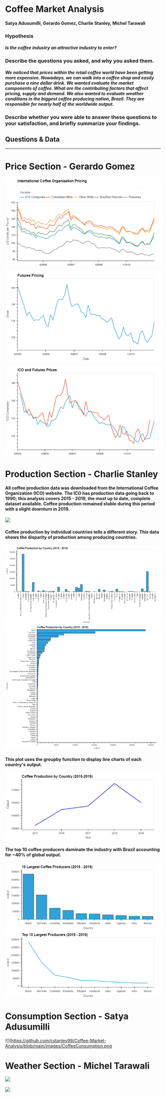# Coffee Market Analysis #
#### Satya Adusumilli, Gerardo Gomez, Charlie Stanley, Michel Tarawali ####

### Hypothesis ###
##### Is the coffee industry an attractive industry to enter? #####

### Describe the questions you asked, and why you asked them. ###
#####  We noticed that prices within the retail coffee world have been getting more expensive. Nowadays, we can walk into a coffee shop and easily purchase a nine dollar drink. We wanted evaluate the market components of coffee. What are the contributing factors that affect pricing, supply and demand. We also wanted to evaluate weather conditions in the biggest coffee producing nation, Brazil. They are responsible for nearly half of the worldwide output. #####

### Describe whether you were able to answer these questions to your satisfaction, and briefly summarize your findings. ###
#####  #####

## Questions & Data ##
---
# Price Section - Gerardo Gomez #

![](https://github.com/cstanley99/Coffee-Market-Analysis/blob/main/images/icopricing.png)

![](https://github.com/cstanley99/Coffee-Market-Analysis/blob/main/images/futuresprices.png)

![](https://github.com/cstanley99/Coffee-Market-Analysis/blob/main/images/combined_prices.png)


# Production Section - Charlie Stanley 

#### All coffee production data was downloaded from the International Coffee Organization (ICO) website.  The ICO has production data going back to 1990;  this analysis covers 2015 - 2019, the most up to date, complete dataset available. Coffee production remained stable during this period with a slight downturn in 2019. ####
![](https://github.com/cstanley99/group1/blob/main/total_prod_bar.png)

#### Coffee production by individual countries tells a different story.  This data shows the disparity of production among producing countries. ####

![](https://github.com/cstanley99/Coffee-Market-Analysis/blob/main/images/prod_by_country_vertical_bar.png)
![](https://github.com/cstanley99/Coffee-Market-Analysis/blob/main/images/prod_by_country_horizontal_bar.png)

#### This plot uses the groupby function to display line charts of each country's output. ####

![](https://github.com/cstanley99/Coffee-Market-Analysis/blob/main/images/by_country_prodplot.png)

#### The top 10 coffee producers dominate the industry with Brazil accounting for ~40% of global output. ####

![](https://github.com/cstanley99/Coffee-Market-Analysis/blob/main/images/top10barplot.png)
![](https://github.com/cstanley99/Coffee-Market-Analysis/blob/main/images/top10lineplot.png)







# Consumption Section - Satya Adusumilli #
![](https://github.com/cstanley99/Coffee-Market-Analysis/blob/main/images/CoffeeConsumption.png

# Weather Section - Michel Tarawali #

![](https://github.com/cstanley99/group1/blob/main/images/Ave%20Temp%20in%20Brazil.png)

![](https://github.com/cstanley99/group1/blob/main/images/Ave%20Wind%20in%20Brazil.png)
